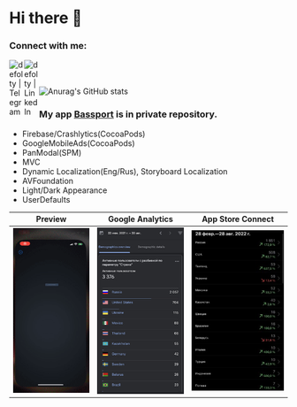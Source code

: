 # Hi there 👋 
### Connect with me: 
[<img align="left" alt="defolty | Telegram" width="27px" src="https://img.icons8.com/color/344/telegram-app--v1.png" />][Telegram]
[<img align="left" alt="defolty | LinkedIn" width="27px" src="https://img.icons8.com/officel/344/linkedin.png" />][linkedin]  
<br /> 
 
![Anurag's GitHub stats](https://github-readme-stats.vercel.app/api?username=defolty&theme=graywhite&bg_color=DEG,64A8FA,D8A3FF&show_icons=true&hide=issues,prs,contribs,stars&hide_rank=true&count_private=true&border_radius=25)

[linkedin]: https://linkedin.com/in/nikitanesporov 
[Telegram]: http://t.me/nikitanesporov/  

### My app [Bassport](https://apps.apple.com/us/app/bassport/id1573554303) is in private repository.   
- Firebase/Crashlytics(CocoaPods)
- GoogleMobileAds(CocoaPods)
- PanModal(SPM)
- MVC
- Dynamic Localization(Eng/Rus), Storyboard Localization
- AVFoundation
- Light/Dark Appearance
- UserDefaults 

| Preview | Google Analytics | App Store Connect |
:---:|:---:|:---:
![Preview](https://github.com/defolty/defolty/blob/main/Bassport%20Preview.gif) | ![Google Analytics](https://github.com/defolty/defolty/blob/main/GoogleAnalytics.jpg) | ![App Store Connect](https://github.com/defolty/defolty/blob/main/AppStoreConnect.jpg) 
